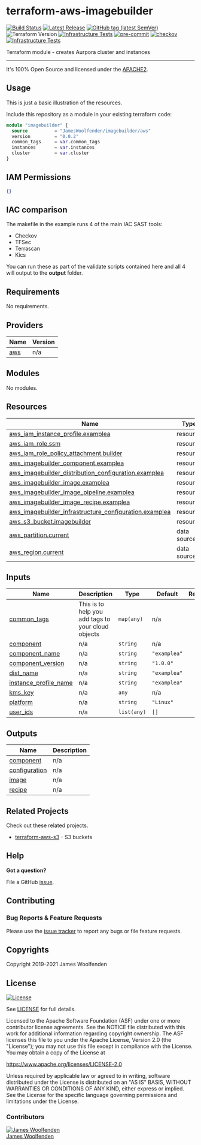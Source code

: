 # terraform-aws-imagebuilder

[![Build Status](https://github.com/JamesWoolfenden/terraform-aws-imagebuilder/workflows/Verify%20and%20Bump/badge.svg?branch=main)](https://github.com/JamesWoolfenden/terraform-aws-imagebuilder)
[![Latest Release](https://img.shields.io/github/release/JamesWoolfenden/terraform-aws-imagebuilder.svg)](https://github.com/JamesWoolfenden/terraform-aws-imagebuilder/releases/latest)
[![GitHub tag (latest SemVer)](https://img.shields.io/github/tag/JamesWoolfenden/terraform-aws-imagebuilder.svg?label=latest)](https://github.com/JamesWoolfenden/terraform-aws-imagebuilder/releases/latest)
![Terraform Version](https://img.shields.io/badge/tf-%3E%3D0.14.0-blue.svg)
[![Infrastructure Tests](https://www.bridgecrew.cloud/badges/github/JamesWoolfenden/terraform-aws-imagebuilder/cis_aws)](https://www.bridgecrew.cloud/link/badge?vcs=github&fullRepo=JamesWoolfenden%2Fterraform-aws-imagebuilder&benchmark=CIS+AWS+V1.2)
[![pre-commit](https://img.shields.io/badge/pre--commit-enabled-brightgreen?logo=pre-commit&logoColor=white)](https://github.com/pre-commit/pre-commit)
[![checkov](https://img.shields.io/badge/checkov-verified-brightgreen)](https://www.checkov.io/)
[![Infrastructure Tests](https://www.bridgecrew.cloud/badges/github/jameswoolfenden/terraform-aws-imagebuilder/general)](https://www.bridgecrew.cloud/link/badge?vcs=github&fullRepo=JamesWoolfenden%2Fterraform-aws-imagebuilder&benchmark=INFRASTRUCTURE+SECURITY)

Terraform module - creates Aurpora cluster and instances

---

It's 100% Open Source and licensed under the [APACHE2](LICENSE).

## Usage

This is just a basic illustration of the resources.

Include this repository as a module in your existing terraform code:

```terraform
module "imagebuilder" {
  source          = "JamesWoolfenden/imagebuilder/aws"
  version         = "0.0.2"
  common_tags     = var.common_tags
  instances       = var.instances
  cluster         = var.cluster
}
```

## IAM Permissions

```json
{}
```

## IAC comparison

The makefile in the example runs 4 of the main IAC SAST tools:

- Checkov
- TFSec
- Terrascan
- Kics

You can run these as part of the validate scripts contained here and all 4 will output to the **output** folder.

<!-- BEGINNING OF PRE-COMMIT-TERRAFORM DOCS HOOK -->
## Requirements

No requirements.

## Providers

| Name | Version |
|------|---------|
| <a name="provider_aws"></a> [aws](#provider\_aws) | n/a |

## Modules

No modules.

## Resources

| Name | Type |
|------|------|
| [aws_iam_instance_profile.examplea](https://registry.terraform.io/providers/hashicorp/aws/latest/docs/resources/iam_instance_profile) | resource |
| [aws_iam_role.ssm](https://registry.terraform.io/providers/hashicorp/aws/latest/docs/resources/iam_role) | resource |
| [aws_iam_role_policy_attachment.builder](https://registry.terraform.io/providers/hashicorp/aws/latest/docs/resources/iam_role_policy_attachment) | resource |
| [aws_imagebuilder_component.examplea](https://registry.terraform.io/providers/hashicorp/aws/latest/docs/resources/imagebuilder_component) | resource |
| [aws_imagebuilder_distribution_configuration.examplea](https://registry.terraform.io/providers/hashicorp/aws/latest/docs/resources/imagebuilder_distribution_configuration) | resource |
| [aws_imagebuilder_image.examplea](https://registry.terraform.io/providers/hashicorp/aws/latest/docs/resources/imagebuilder_image) | resource |
| [aws_imagebuilder_image_pipeline.examplea](https://registry.terraform.io/providers/hashicorp/aws/latest/docs/resources/imagebuilder_image_pipeline) | resource |
| [aws_imagebuilder_image_recipe.examplea](https://registry.terraform.io/providers/hashicorp/aws/latest/docs/resources/imagebuilder_image_recipe) | resource |
| [aws_imagebuilder_infrastructure_configuration.examplea](https://registry.terraform.io/providers/hashicorp/aws/latest/docs/resources/imagebuilder_infrastructure_configuration) | resource |
| [aws_s3_bucket.imagebuilder](https://registry.terraform.io/providers/hashicorp/aws/latest/docs/resources/s3_bucket) | resource |
| [aws_partition.current](https://registry.terraform.io/providers/hashicorp/aws/latest/docs/data-sources/partition) | data source |
| [aws_region.current](https://registry.terraform.io/providers/hashicorp/aws/latest/docs/data-sources/region) | data source |

## Inputs

| Name | Description | Type | Default | Required |
|------|-------------|------|---------|:--------:|
| <a name="input_common_tags"></a> [common\_tags](#input\_common\_tags) | This is to help you add tags to your cloud objects | `map(any)` | n/a | yes |
| <a name="input_component"></a> [component](#input\_component) | n/a | `string` | n/a | yes |
| <a name="input_component_name"></a> [component\_name](#input\_component\_name) | n/a | `string` | `"examplea"` | no |
| <a name="input_component_version"></a> [component\_version](#input\_component\_version) | n/a | `string` | `"1.0.0"` | no |
| <a name="input_dist_name"></a> [dist\_name](#input\_dist\_name) | n/a | `string` | `"examplea"` | no |
| <a name="input_instance_profile_name"></a> [instance\_profile\_name](#input\_instance\_profile\_name) | n/a | `string` | `"examplea"` | no |
| <a name="input_kms_key"></a> [kms\_key](#input\_kms\_key) | n/a | `any` | n/a | yes |
| <a name="input_platform"></a> [platform](#input\_platform) | n/a | `string` | `"Linux"` | no |
| <a name="input_user_ids"></a> [user\_ids](#input\_user\_ids) | n/a | `list(any)` | `[]` | no |

## Outputs

| Name | Description |
|------|-------------|
| <a name="output_component"></a> [component](#output\_component) | n/a |
| <a name="output_configuration"></a> [configuration](#output\_configuration) | n/a |
| <a name="output_image"></a> [image](#output\_image) | n/a |
| <a name="output_recipe"></a> [recipe](#output\_recipe) | n/a |
<!-- END OF PRE-COMMIT-TERRAFORM DOCS HOOK -->

## Related Projects

Check out these related projects.

- [terraform-aws-s3](https://github.com/jameswoolfenden/terraform-aws-s3) - S3 buckets

## Help

**Got a question?**

File a GitHub [issue](https://github.com/JamesWoolfenden/terraform-aws-imagebuilder/issues).

## Contributing

### Bug Reports & Feature Requests

Please use the [issue tracker](https://github.com/JamesWoolfenden/terraform-aws-imagebuilder/issues) to report any bugs or file feature requests.

## Copyrights

Copyright 2019-2021 James Woolfenden

## License

[![License](https://img.shields.io/badge/License-Apache%202.0-blue.svg)](https://opensource.org/licenses/Apache-2.0)

See [LICENSE](LICENSE) for full details.

Licensed to the Apache Software Foundation (ASF) under one
or more contributor license agreements. See the NOTICE file
distributed with this work for additional information
regarding copyright ownership. The ASF licenses this file
to you under the Apache License, Version 2.0 (the
"License"); you may not use this file except in compliance
with the License. You may obtain a copy of the License at

<https://www.apache.org/licenses/LICENSE-2.0>

Unless required by applicable law or agreed to in writing,
software distributed under the License is distributed on an
"AS IS" BASIS, WITHOUT WARRANTIES OR CONDITIONS OF ANY
KIND, either express or implied. See the License for the
specific language governing permissions and limitations
under the License.

### Contributors

[![James Woolfenden][jameswoolfenden_avatar]][jameswoolfenden_homepage]<br/>[James Woolfenden][jameswoolfenden_homepage]

[jameswoolfenden_homepage]: https://github.com/jameswoolfenden
[jameswoolfenden_avatar]: https://github.com/jameswoolfenden.png?size=150
[github]: https://github.com/jameswoolfenden
[linkedin]: https://www.linkedin.com/in/jameswoolfenden/
[twitter]: https://twitter.com/JimWoolfenden
[share_twitter]: https://twitter.com/intent/tweet/?text=terraform-aws-imagebuilder&url=https://github.com/JamesWoolfenden/terraform-aws-imagebuilder
[share_linkedin]: https://www.linkedin.com/shareArticle?mini=true&title=terraform-aws-imagebuilder&url=https://github.com/JamesWoolfenden/terraform-aws-imagebuilder
[share_reddit]: https://reddit.com/submit/?url=https://github.com/JamesWoolfenden/terraform-aws-imagebuilder
[share_facebook]: https://facebook.com/sharer/sharer.php?u=https://github.com/JamesWoolfenden/terraform-aws-imagebuilder
[share_email]: mailto:?subject=terraform-aws-imagebuilder&body=https://github.com/JamesWoolfenden/terraform-aws-imagebuilder
